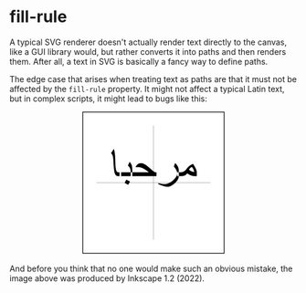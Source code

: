 # fill-rule

A typical SVG renderer doesn't actually render text directly to the canvas,
like a GUI library would, but rather converts it into paths and then renders them.
After all, a text in SVG is basically a fancy way to define paths.

The edge case that arises when treating text as paths are that it must not be affected
by the `fill-rule` property. It might not affect a typical Latin text, but in complex scripts,
it might lead to bugs like this:

<p align="center">
<img src="images/text-fill-rule.png" width="250"/>
</p>

And before you think that no one would make such an obvious mistake,
the image above was produced by Inkscape 1.2 (2022).
